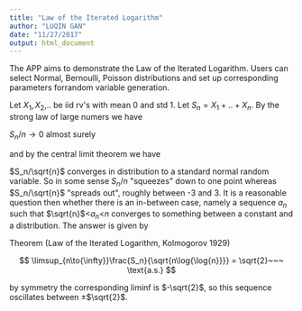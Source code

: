 ```yaml
---
title: "Law of the Iterated Logarithm"
author: "LUQIN GAN"
date: "11/27/2017"
output: html_document
---
```



The APP aims to demonstrate the Law of the Iterated Logarithm. Users can select Normal, Bernoulli, Poisson distributions and set up corresponding parameters forrandom variable generation. 

Let $X_1,X_2$,.. be iid rv's with mean 0 and std 1. Let $S_n = X_1+..+X_n$. By the strong law of large numers we have

$S_n/{n}\to 0$ almost surely

and by the central limit theorem we have

$S_n/\sqrt{n}$ converges in distribution to a standard normal random variable. So in some sense $S_n/n$ "squeezes" down to one
point whereas $S_n/\sqrt{n}$ "spreads out", roughly between -3 and 3. It is a reasonable question then whether there is an
in-between case, namely a sequence ${a_n}$ such that $\sqrt{n}$<$a_n$<$n$ converges to something between a constant and a distribution. The answer is given by

Theorem (Law of the Iterated Logarithm, Kolmogorov 1929)

$$
\limsup_{n\to{\infty}}\frac{S_n}{\sqrt{n\log{\log{n}}}} = \sqrt{2}~~~ \text{a.s.}
$$

by symmetry the corresponding liminf is $-\sqrt{2}$, so this sequence oscillates between ±$\sqrt{2}$. 
